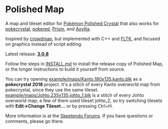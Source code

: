# Polished Map

A map and tileset editor for [Pokémon Polished Crystal](https://github.com/roukaour/polishedcrystal) that also works for [pokecrystal](https://github.com/pret/pokecrystal), [pokered](https://github.com/pret/pokered), [Prism](https://www.reddit.com/r/PokemonPrism/), and [Axyllia](http://pokemonfractal.wikia.com/wiki/Axyllia).

Inspired by [crowdmap](https://github.com/yenatch/crowdmap), but implemented with C++ and [FLTK](http://www.fltk.org/), and focused on graphics instead of script editing.

Latest release: [**3.0.8**](https://github.com/roukaour/polished-map/releases/tag/v3.0.8)

Follow the steps in [INSTALL.md](INSTALL.md) to install the release copy of Polished Map, or the longer instructions to build it yourself from source.

You can try opening [example/maps/Kanto.180x135.kanto.blk](example/maps/Kanto.180x135.kanto.blk) as a **pokecrystal 2018** project. It's a stitch of every Kanto overworld map from pokecrystal, since they use the same tileset. [example/maps/Johto.235x135.johto_1.blk](example/maps/Johto.235x135.johto_1.blk) is a stitch of every Johto overworld map; a few of them used tileset johto_2, so try switching tilesets with **Edit→Change Tileset…** or by pressing Ctrl+H.

More information is at the [Skeetendo Forums](https://hax.iimarckus.org/topic/7222/). If you have questions or comments, please go there.
